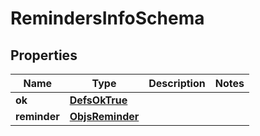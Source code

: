 
# RemindersInfoSchema

## Properties
Name | Type | Description | Notes
------------ | ------------- | ------------- | -------------
**ok** | [**DefsOkTrue**](DefsOkTrue.md) |  | 
**reminder** | [**ObjsReminder**](ObjsReminder.md) |  | 



